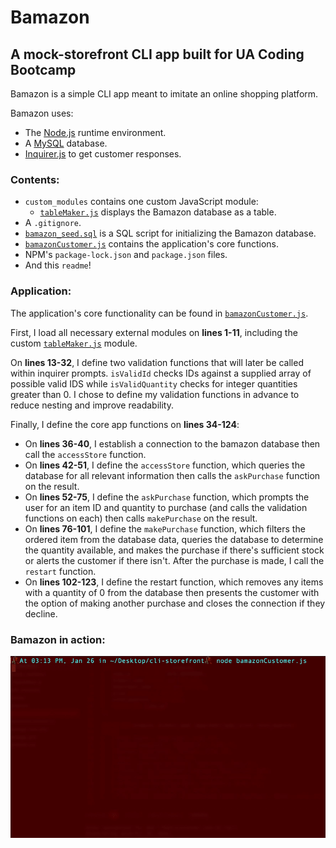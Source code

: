 # Bamazon

## A mock-storefront CLI app built for UA Coding Bootcamp

Bamazon is a simple CLI app meant to imitate an online shopping platform.

Bamazon uses:

* The [Node.js](https://nodejs.org/en/) runtime environment.
* A [MySQL](https://www.mysql.com/) database.
* [Inquirer.js](https://www.npmjs.com/package/inquirer) to get customer responses.

### Contents:

* `custom_modules` contains one custom JavaScript module:
  * [`tableMaker.js`](custom_modules/tableMaker.js) displays the Bamazon database as a table.
* A `.gitignore`.
* [`bamazon_seed.sql`](bamazon_seed.sql) is a SQL script for initializing the Bamazon database.
* [`bamazonCustomer.js`](bamazonCustomer.js) contains the application's core functions.
* NPM's `package-lock.json` and `package.json` files.
* And this `readme`!

### Application:

The application's core functionality can be found in [`bamazonCustomer.js`](bamazonCustomer.js).

First, I load all necessary external modules on **lines 1-11**, including the custom [`tableMaker.js`](custom_modules/tableMaker.js) module.

On **lines 13-32**, I define two validation functions that will later be called within inquirer prompts. `isValidId` checks IDs against a supplied array of possible valid IDS while `isValidQuantity` checks for integer quantities greater than 0. I chose to define my validation functions in advance to reduce nesting and improve readability.

Finally, I define the core app functions on **lines 34-124**:

* On **lines 36-40**, I establish a connection to the bamazon database then call the `accessStore` function.
* On **lines 42-51**, I define the `accessStore` function, which queries the database for all relevant information then calls the `askPurchase` function on the result.
* On **lines 52-75**, I define the `askPurchase` function, which prompts the user for an item ID and quantity to purchase (and calls the validation functions on each) then calls `makePurchase` on the result.
* On **lines 76-101**, I define the `makePurchase` function, which filters the ordered item from the database data, queries the database to determine the quantity available, and makes the purchase if there's sufficient stock or alerts the customer if there isn't. After the purchase is made, I call the `restart` function.
* On **lines 102-123**, I define the restart function, which removes any items with a quantity of 0 from the database then presents the customer with the option of making another purchase and closes the connection if they decline.

### Bamazon in action:

![Opening Bamazon](preview/preview1.gif)


